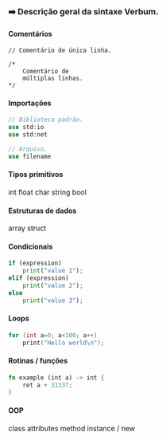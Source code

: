 ### :arrow_right: Descrição geral da sintaxe Verbum.

#### Comentários
```
// Comentário de única linha.

/*
    Comentário de
    múltiplas linhas.
*/
```


#### Importações
```php
// Biblioteca padrão.
use std:io
use std:net

// Arquivo.
use filename
```


#### Tipos primitivos
int
float
char
string
bool


#### Estruturas de dados
array
struct


#### Condicionais
```python
if (expression) 
    print("value 1");
elif (expression)
    print("value 2");
else
    print("value 3");
```

#### Loops
```c++
for (int a=0; a<100; a++)
    print("Hello world\n");
```

#### Rotinas / funções
```rust
fn example (int a) -> int {
    ret a + 31337;
}
```

#### OOP
class
attributes
method
instance / new


